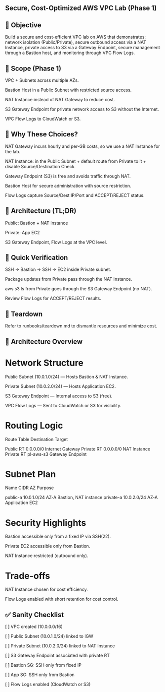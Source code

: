 ## Secure, Cost-Optimized AWS VPC Lab (Phase 1)

## 🎯 Objective

Build a secure and cost-efficient VPC lab on AWS that demonstrates: network isolation (Public/Private), secure outbound access via a NAT Instance, private access to S3 via a Gateway Endpoint, secure management through a Bastion host, and monitoring through VPC Flow Logs.

## 🧭 Scope (Phase 1)

VPC + Subnets across multiple AZs.

Bastion Host in a Public Subnet with restricted source access.

NAT Instance instead of NAT Gateway to reduce cost.

S3 Gateway Endpoint for private network access to S3 without the Internet.

VPC Flow Logs to CloudWatch or S3.


## 🧩 Why These Choices?

NAT Gateway incurs hourly and per-GB costs, so we use a NAT Instance for the lab.

NAT Instance: in the Public Subnet + default route from Private to it + disable Source/Destination Check.


Gateway Endpoint (S3) is free and avoids traffic through NAT.

Bastion Host for secure administration with source restriction.

Flow Logs capture Source/Dest IP/Port and ACCEPT/REJECT status.


## 🧱 Architecture (TL;DR)

Public: Bastion + NAT Instance

Private: App EC2

S3 Gateway Endpoint, Flow Logs at the VPC level.


## 🧪 Quick Verification

SSH → Bastion → SSH → EC2 inside Private subnet.

Package updates from Private pass through the NAT Instance.

aws s3 ls from Private goes through the S3 Gateway Endpoint (no NAT).

Review Flow Logs for ACCEPT/REJECT results.


## 🧹 Teardown

Refer to runbooks/teardown.md to dismantle resources and minimize cost.

## 🧱 Architecture Overview

# Network Structure

Public Subnet (10.0.1.0/24) — Hosts Bastion & NAT Instance.

Private Subnet (10.0.2.0/24) — Hosts Application EC2.

S3 Gateway Endpoint — Internal access to S3 (free).

VPC Flow Logs — Sent to CloudWatch or S3 for visibility.


# Routing Logic

Route Table	Destination	Target

Public RT	0.0.0.0/0	Internet Gateway
Private RT	0.0.0.0/0	NAT Instance
Private RT	pl-aws-s3	Gateway Endpoint


# Subnet Plan

Name	CIDR	AZ	Purpose

public-a	10.0.1.0/24	AZ-A	Bastion, NAT instance
private-a	10.0.2.0/24	AZ-A	Application EC2


# Security Highlights

Bastion accessible only from a fixed IP via SSH(22).

Private EC2 accessible only from Bastion.

NAT Instance restricted (outbound only).


# Trade-offs

NAT Instance chosen for cost efficiency.

Flow Logs enabled with short retention for cost control.


## ✅ Sanity Checklist

[ ] VPC created (10.0.0.0/16)

[ ] Public Subnet (10.0.1.0/24) linked to IGW

[ ] Private Subnet (10.0.2.0/24) linked to NAT Instance

[ ] S3 Gateway Endpoint associated with private RT

[ ] Bastion SG: SSH only from fixed IP

[ ] App SG: SSH only from Bastion

[ ] Flow Logs enabled (CloudWatch or S3)
